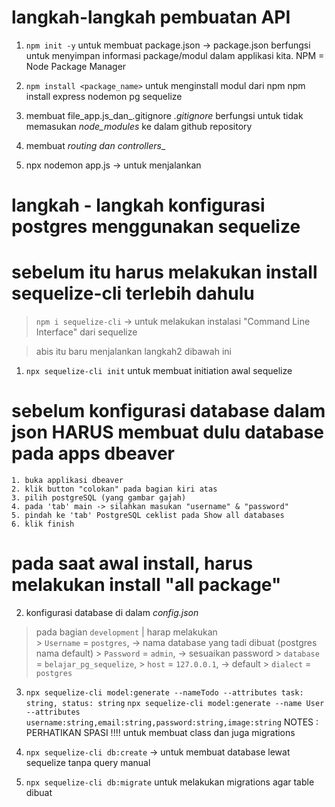 # langkah-langkah pembuatan API

1. `npm init -y`
    untuk membuat package.json -> package.json berfungsi untuk menyimpan informasi package/modul dalam applikasi kita.
    NPM = Node Package Manager

2. `npm install <package_name>`
    untuk menginstall modul dari npm
    npm install express nodemon pg sequelize

3. membuat file_app.js_dan_.gitignore
   _.gitignore_ berfungsi untuk tidak memasukan *node_modules* ke dalam github repository

4. membuat _routing dan controllers__

5. npx nodemon app.js -> untuk menjalankan

# langkah - langkah konfigurasi postgres menggunakan sequelize

# sebelum itu harus melakukan install sequelize-cli terlebih dahulu 
> `npm i sequelize-cli` -> untuk melakukan instalasi "Command Line Interface" dari sequelize

> abis itu baru menjalankan langkah2 dibawah ini
1. `npx sequelize-cli init`
    untuk membuat initiation awal sequelize

# sebelum konfigurasi database dalam json HARUS membuat dulu database pada apps dbeaver 
    1. buka applikasi dbeaver
    2. klik button "colokan" pada bagian kiri atas 
    3. pilih postgreSQL (yang gambar gajah)
    4. pada 'tab' main -> silahkan masukan "username" & "password"
    5. pindah ke 'tab' PostgreSQL ceklist pada Show all databases
    6. klik finish 
# pada saat awal install, harus melakukan install "all package"

2. konfigurasi database di dalam _config.json_
> pada bagian `development` | harap melakukan  
    > `Username` = `postgres`, -> nama database yang tadi dibuat (postgres nama default)
    > `Password` = `admin`, -> sesuaikan password
    > `database` = `belajar_pg_sequelize`,
    > `host` = `127.0.0.1`, -> default
    > `dialect` = `postgres`

3. `npx sequelize-cli model:generate --nameTodo --attributes task: string, status: string`
   `npx sequelize-cli model:generate --name User --attributes username:string,email:string,password:string,image:string`
    NOTES : PERHATIKAN SPASI !!!!
    untuk membuat class dan juga migrations

4. `npx sequelize-cli db:create` -> untuk membuat database lewat sequelize tanpa query manual

5. `npx sequelize-cli db:migrate`
    untuk melakukan migrations agar table dibuat

   